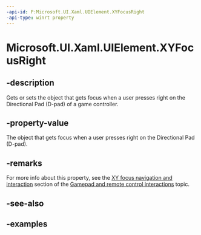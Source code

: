 ```yaml
---
-api-id: P:Microsoft.UI.Xaml.UIElement.XYFocusRight
-api-type: winrt property
---
```


# Microsoft.UI.Xaml.UIElement.XYFocusRight

<!--
public Microsoft.UI.Xaml.DependencyObject XYFocusRight { get; set; }
-->

## -description

Gets or sets the object that gets focus when a user presses right on the Directional Pad (D-pad) of a game controller.

## -property-value

The object that gets focus when a user presses right on the Directional Pad (D-pad).

## -remarks

For more info about this property, see the [XY focus navigation and interaction](/windows/apps/design/input/gamepad-and-remote-interactions#xy-focus-navigation-and-interaction) section of the [Gamepad and remote control interactions](/windows/apps/design/input/gamepad-and-remote-interactions) topic.

## -see-also

## -examples
